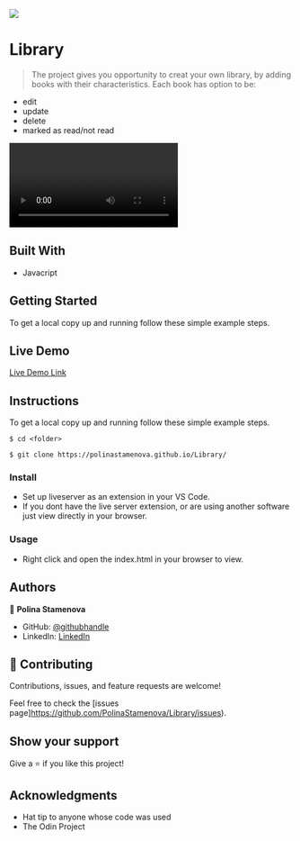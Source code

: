 ![](https://img.shields.io/badge/myapp-blueviolet)

# Library

> The project gives you opportunity to creat your own library, by adding books with their characteristics.
> Each book has option to be: 
  - edit
  - update
  - delete
  - marked as read/not read

![screenshot](video/demoVideo.mp4)

## Built With

- Javacript

## Getting Started

To get a local copy up and running follow these simple example steps.

## Live Demo

[Live Demo Link](https://polinastamenova.github.io/Library/)

## Instructions

To get a local copy up and running follow these simple example steps.

```
$ cd <folder>
```

```
$ git clone https://polinastamenova.github.io/Library/
```

### Install

- Set up liveserver as an extension in your VS Code.
- If you dont have the live server extension, or are using another software just view directly in your browser.

### Usage

- Right click and open the index.html in your browser to view.

## Authors

👤 **Polina Stamenova**

- GitHub: [@githubhandle](https://github.com/PolinaStamenova)
- LinkedIn: [LinkedIn](https://www.linkedin.com/in/polina-stamenova-a60766112/)

## 🤝 Contributing

Contributions, issues, and feature requests are welcome!

Feel free to check the [issues page]https://github.com/PolinaStamenova/Library/issues).

## Show your support

Give a ⭐️ if you like this project!

## Acknowledgments

- Hat tip to anyone whose code was used
- The Odin Project
